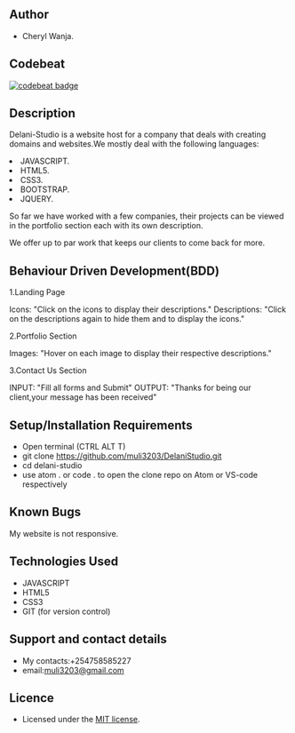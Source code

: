
## Author

- Cheryl Wanja.

## Codebeat

[![codebeat badge](https://codebeat.co/badges/67195848-f570-46e5-af71-b8882ec3db90)](https://codebeat.co/projects/github-com-muli3203-delanistudio-master)


## Description

Delani-Studio is a website host for a company that deals with creating domains and websites.We mostly deal with the following languages: 
<li>JAVASCRIPT.
<li> HTML5.
<li>CSS3.
<li>BOOTSTRAP.
<li>JQUERY.

So far we have worked with a few companies, their projects can be viewed in the portfolio section each with its own description.

We offer up to par work that keeps our clients to come back for more.



## Behaviour Driven Development(BDD)

 1.Landing Page

Icons: "Click on the icons to display their descriptions."
Descriptions: "Click on the descriptions again to hide them and to display the icons."

2.Portfolio Section

Images: "Hover on each image to display their respective descriptions."

3.Contact Us Section

INPUT: "Fill all forms and Submit"
OUTPUT: "Thanks for being our client,your message has been received"


## Setup/Installation Requirements

- Open terminal (CTRL ALT T)
- git clone https://github.com/muli3203/DelaniStudio.git
- cd delani-studio
- use atom . or code . to open the clone repo on Atom or VS-code respectively

## Known Bugs

My website is not responsive.

## Technologies Used

- JAVASCRIPT
- HTML5
- CSS3
- GIT (for version control)

## Support and contact details

- My contacts:+254758585227
- email:muli3203@gmail.com

## Licence

- Licensed under the  [MIT license](LICENSE).